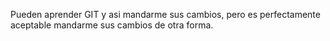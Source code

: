 Pueden aprender GIT y asi mandarme sus cambios, pero es perfectamente aceptable mandarme sus cambios de otra forma.
